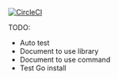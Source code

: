 [![CircleCI](https://circleci.com/gh/ledongthuc/hemnetparser.svg?style=svg)](https://circleci.com/gh/ledongthuc/hemnetparser)

TODO:
 - Auto test
 - Document to use library
 - Document to use command
 - Test Go install
